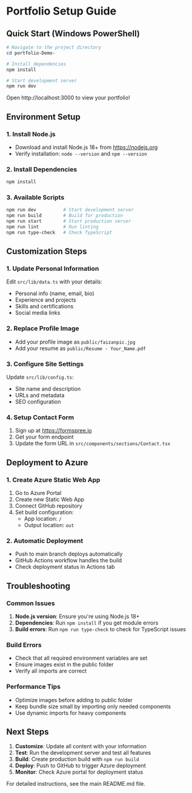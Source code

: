 # Portfolio Setup Guide

## Quick Start (Windows PowerShell)

```powershell
# Navigate to the project directory
cd portfolio-Demo-

# Install dependencies
npm install

# Start development server
npm run dev
```

Open http://localhost:3000 to view your portfolio!

## Environment Setup

### 1. Install Node.js
- Download and install Node.js 18+ from https://nodejs.org
- Verify installation: `node --version` and `npm --version`

### 2. Install Dependencies
```bash
npm install
```

### 3. Available Scripts
```bash
npm run dev          # Start development server
npm run build        # Build for production  
npm run start        # Start production server
npm run lint         # Run linting
npm run type-check   # Check TypeScript
```

## Customization Steps

### 1. Update Personal Information
Edit `src/lib/data.ts` with your details:
- Personal info (name, email, bio)
- Experience and projects
- Skills and certifications
- Social media links

### 2. Replace Profile Image
- Add your profile image as `public/faizanpic.jpg`
- Add your resume as `public/Resume - Your_Name.pdf`

### 3. Configure Site Settings
Update `src/lib/config.ts`:
- Site name and description
- URLs and metadata
- SEO configuration

### 4. Setup Contact Form
1. Sign up at https://formspree.io
2. Get your form endpoint
3. Update the form URL in `src/components/sections/Contact.tsx`

## Deployment to Azure

### 1. Create Azure Static Web App
1. Go to Azure Portal
2. Create new Static Web App
3. Connect GitHub repository
4. Set build configuration:
   - App location: `/`
   - Output location: `out`

### 2. Automatic Deployment
- Push to main branch deploys automatically
- GitHub Actions workflow handles the build
- Check deployment status in Actions tab

## Troubleshooting

### Common Issues
1. **Node.js version**: Ensure you're using Node.js 18+
2. **Dependencies**: Run `npm install` if you get module errors
3. **Build errors**: Run `npm run type-check` to check for TypeScript issues

### Build Errors
- Check that all required environment variables are set
- Ensure images exist in the public folder
- Verify all imports are correct

### Performance Tips
- Optimize images before adding to public folder
- Keep bundle size small by importing only needed components
- Use dynamic imports for heavy components

## Next Steps

1. **Customize**: Update all content with your information
2. **Test**: Run the development server and test all features
3. **Build**: Create production build with `npm run build`
4. **Deploy**: Push to GitHub to trigger Azure deployment
5. **Monitor**: Check Azure portal for deployment status

For detailed instructions, see the main README.md file.
